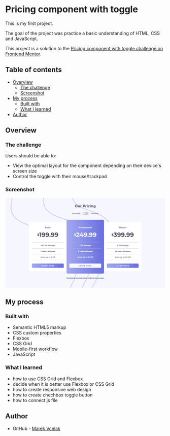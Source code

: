 # Pricing component with toggle

This is my first project. 

The goal of the project was practice a basic understanding of HTML, CSS and JavaScript.

This project is a solution to the [Pricing component with toggle challenge on Frontend Mentor](https://www.frontendmentor.io/challenges/pricing-component-with-toggle-8vPwRMIC).

## Table of contents

- [Overview](#overview)
  - [The challenge](#the-challenge)
  - [Screenshot](#screenshot)
- [My process](#my-process)
  - [Built with](#built-with)
  - [What I learned](#what-i-learned)
- [Author](#author)


## Overview

### The challenge

Users should be able to:

- View the optimal layout for the component depending on their device's screen size
- Control the toggle with their mouse/trackpad

### Screenshot

![](./images/screenshot.jpg)

## My process

### Built with

- Semantic HTML5 markup
- CSS custom properties
- Flexbox
- CSS Grid
- Mobile-first workflow
- JavaScript


### What I learned

- how to use CSS Grid and Flexbox
- decide when it is better use Flexbox or CSS Grid
- how to create responsive web design
- how to create chechbox toggle button
- how to connect js file


## Author

- GitHub - [Marek Vcelak](https://github.com/VcelakMarek)
